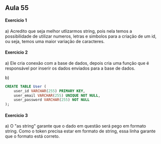 ## Aula 55

#### Exercicio 1

a) Acredito que seja melhor utlizarmos string, pois nela temos a possibilidade de utilizar numeros, letras e simbolos para a criação de um id, ou seja, temos uma maior variação de caracteres.

#### Exercicio 2

a) Ele cria conexão com a base de dados, depois cria uma função que é responsável por inserir os dados enviados para a base de dados.

b)

```sql
CREATE TABLE User (
	user_id VARCHAR(255) PRIMARY KEY,
    user_email VARCHAR(255) UNIQUE NOT NULL,
    user_password VARCHAR(255) NOT NULL
);
```

#### Exercicio 3

a) O "as string" garante que o dado em questão será pego em formato string. Como o token precisa estar em formato de string, essa linha garante que o formato está correto.

